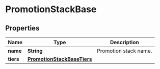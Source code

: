 

# PromotionStackBase


## Properties

| Name | Type | Description |
|------------ | ------------- | ------------- |
|**name** | **String** | Promotion stack name. |
|**tiers** | [**PromotionStackBaseTiers**](PromotionStackBaseTiers.md) |  |



